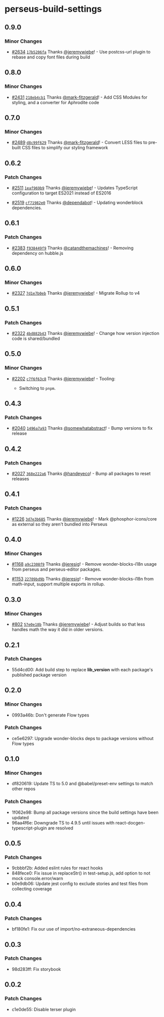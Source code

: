 # perseus-build-settings

## 0.9.0

### Minor Changes

-   [#2634](https://github.com/Khan/perseus/pull/2634) [`17b5206fa`](https://github.com/Khan/perseus/commit/17b5206faaeddeb0be3eefb92f205e401142111b) Thanks [@jeremywiebe](https://github.com/jeremywiebe)! - Use postcss-url plugin to rebase and copy font files during build

## 0.8.0

### Minor Changes

-   [#2431](https://github.com/Khan/perseus/pull/2431) [`218eb4cb1`](https://github.com/Khan/perseus/commit/218eb4cb1b0dc29094919b6d0867fc48fab99d83) Thanks [@mark-fitzgerald](https://github.com/mark-fitzgerald)! - Add CSS Modules for styling, and a converter for Aphrodite code

## 0.7.0

### Minor Changes

-   [#2489](https://github.com/Khan/perseus/pull/2489) [`d8c99f629`](https://github.com/Khan/perseus/commit/d8c99f629c9439cdf56e96f6a53f6bb28f278e07) Thanks [@mark-fitzgerald](https://github.com/mark-fitzgerald)! - Convert LESS files to pre-built CSS files to simplify our styling framework

## 0.6.2

### Patch Changes

-   [#2511](https://github.com/Khan/perseus/pull/2511) [`1eaf969b9`](https://github.com/Khan/perseus/commit/1eaf969b9869fc986bced4d743d59b91e90255c0) Thanks [@jeremywiebe](https://github.com/jeremywiebe)! - Updates TypeScript configuration to target ES2021 instead of ES2016

*   [#2519](https://github.com/Khan/perseus/pull/2519) [`cf71982e0`](https://github.com/Khan/perseus/commit/cf71982e0fe9f831456d760fc4e98b1e93748c4f) Thanks [@dependabot](https://github.com/apps/dependabot)! - Updating wonderblock dependencies.

## 0.6.1

### Patch Changes

-   [#2383](https://github.com/Khan/perseus/pull/2383) [`f938449f9`](https://github.com/Khan/perseus/commit/f938449f94fd7f4b1ed54cf187bdd7dd8d18cff5) Thanks [@catandthemachines](https://github.com/catandthemachines)! - Removing dependency on hubble.js

## 0.6.0

### Minor Changes

-   [#2327](https://github.com/Khan/perseus/pull/2327) [`7d1e7b0eb`](https://github.com/Khan/perseus/commit/7d1e7b0eb98bdea51066190d092d2339a4efbf93) Thanks [@jeremywiebe](https://github.com/jeremywiebe)! - Migrate Rollup to v4

## 0.5.1

### Patch Changes

-   [#2322](https://github.com/Khan/perseus/pull/2322) [`4bd882b43`](https://github.com/Khan/perseus/commit/4bd882b43b15d9d3d5ca850f5148eba57c7dca59) Thanks [@jeremywiebe](https://github.com/jeremywiebe)! - Change how version injection code is shared/bundled

## 0.5.0

### Minor Changes

-   [#2202](https://github.com/Khan/perseus/pull/2202) [`c7f6f63c8`](https://github.com/Khan/perseus/commit/c7f6f63c845566d99dae6df604426e5fb14a7e85) Thanks [@jeremywiebe](https://github.com/jeremywiebe)! - Tooling:

    -   Switching to `pnpm`.

## 0.4.3

### Patch Changes

-   [#2040](https://github.com/Khan/perseus/pull/2040) [`1496a7a93`](https://github.com/Khan/perseus/commit/1496a7a93ef691c8e34da309c10cb77d35627bf3) Thanks [@somewhatabstract](https://github.com/somewhatabstract)! - Bump versions to fix release

## 0.4.2

### Patch Changes

-   [#2027](https://github.com/Khan/perseus/pull/2027) [`368e222a6`](https://github.com/Khan/perseus/commit/368e222a6577dff38143d1584d6773129e8abbd7) Thanks [@handeyeco](https://github.com/handeyeco)! - Bump all packages to reset releases

## 0.4.1

### Patch Changes

-   [#1226](https://github.com/Khan/perseus/pull/1226) [`3d7e3b685`](https://github.com/Khan/perseus/commit/3d7e3b6854cf9f3a945e86988c6bbcb2b6c9e2cb) Thanks [@jeremywiebe](https://github.com/jeremywiebe)! - Mark @phosphor-icons/core as external so they aren't bundled into Perseus

## 0.4.0

### Minor Changes

-   [#1168](https://github.com/Khan/perseus/pull/1168) [`a9c2308f9`](https://github.com/Khan/perseus/commit/a9c2308f907178794cfe761240ae9d1bec839296) Thanks [@jeresig](https://github.com/jeresig)! - Remove wonder-blocks-i18n usage from perseus and perseus-editor packages.

*   [#1153](https://github.com/Khan/perseus/pull/1153) [`22709bd9b`](https://github.com/Khan/perseus/commit/22709bd9be3e7fa7965939c7dc6a548a6189d2af) Thanks [@jeresig](https://github.com/jeresig)! - Remove wonder-blocks-i18n from math-input, support multiple exports in rollup.

## 0.3.0

### Minor Changes

-   [#802](https://github.com/Khan/perseus/pull/802) [`57e0e18b`](https://github.com/Khan/perseus/commit/57e0e18bd3729cde2e35cfa4ec40b67a5700049c) Thanks [@jeremywiebe](https://github.com/jeremywiebe)! - Adjust builds so that less handles math the way it did in older versions.

## 0.2.1

### Patch Changes

-   55d4cd00: Add build step to replace **lib_version** with each package's published package version

## 0.2.0

### Minor Changes

-   0993a46b: Don't generate Flow types

### Patch Changes

-   ce5e6297: Upgrade wonder-blocks deps to package versions without Flow types

## 0.1.0

### Minor Changes

-   df820619: Update TS to 5.0 and @babel/preset-env settings to match other repos

### Patch Changes

-   1f062e98: Bump all package versions since the build settings have been updated
-   96aa4f6e: Downgrade TS to 4.9.5 until issues with react-docgen-typescript-plugin are resolved

## 0.0.5

### Patch Changes

-   9cbbbf2b: Added eslint rules for react hooks
-   848fece0: Fix issue in replaceStr() in test-setup.js, add option to not mock console.error/warn
-   b0e9db06: Update jest config to exclude stories and test files from collecting coverage

## 0.0.4

### Patch Changes

-   bf180fe1: Fix our use of import/no-extraneous-dependencies

## 0.0.3

### Patch Changes

-   98d283ff: Fix storybook

## 0.0.2

### Patch Changes

-   c1e0de55: Disable terser plugin
